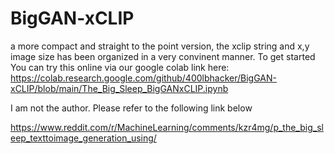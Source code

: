 # BigGAN-xCLIP
a more compact and straight to the point version, the xclip string and x,y image size has been organized in a very convinent manner. To get started You can try this online via our google colab link here: https://colab.research.google.com/github/400lbhacker/BigGAN-xCLIP/blob/main/The_Big_Sleep_BigGANxCLIP.ipynb


I am not the author. Please refer to the following link below

https://www.reddit.com/r/MachineLearning/comments/kzr4mg/p_the_big_sleep_texttoimage_generation_using/

